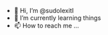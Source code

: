 - 👋 Hi, I’m @sudoIexitI
- 🌱 I’m currently learning things
- 📫 How to reach me ...

<!---
sudoIexitI/sudoIexitI is a ✨ special ✨ repository because its `README.md` (this file) appears on your GitHub profile.
You can click the Preview link to take a look at your changes.
--->
